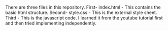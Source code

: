 There are three files in this repository.
First- index.html - This contains the basic html structure.
Second- style.css - This is the external style sheet.
Third - This is the javascript code. I learned it from the youtube tutorial first and then tried implementing independently.

